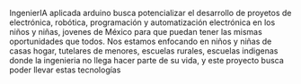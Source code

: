 IngenierIA aplicada arduino busca potencializar el desarrollo de proyetos de electrónica, robótica, programación y automatización electrónica en los niños y niñas, jovenes de México para que puedan tener las mismas oportunidades que todos.
Nos estamos enfocando en niños y niñas de casas hogar, tutelares de menores, escuelas rurales, escuelas indigenas donde la ingenieria no llega hacer parte de su vida, y este proyecto busca poder llevar estas tecnologías  
